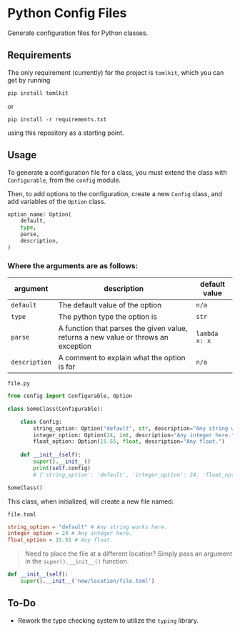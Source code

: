 # Python Config Files

Generate configuration files for Python classes.

## Requirements

The only requirement (currently) for the project is `tomlkit`, which you can get by running

`pip install tomlkit`

or

`pip install -r requirements.txt`

using this repository as a starting point.

## Usage

To generate a configuration file for a class, you must extend the class with `Configurable`, from the `config` module.

Then, to add options to the configuration, create a new `Config` class, and add variables of the `Option` class.

```py
option_name: Option(
    default,
    type,
    parse,
    description,
)
```

### Where the arguments are as follows:

|argument|description|default value|
|-|-|-|
`default`|The default value of the option|`n/a`
`type`|The python type the option is|`str`
`parse`|A function that parses the given value, returns a new value or throws an exception|`lambda x: x`
`description`|A comment to explain what the option is for|`n/a`

`file.py`
```py
from config import Configurable, Option

class SomeClass(Configurable):

    class Config:
        string_option: Option("default", str, description="Any string works here.")
        integer_option: Option(24, int, description="Any integer here.")
        float_option: Option(15.55, float, description="Any float.")
    
    def __init__(self):
        super().__init__()
        print(self.config)
        # {'string_option': 'default', 'integer_option': 24, 'float_option': 15.55}

SomeClass()
```

This class, when initialized, will create a new file named:

`file.toml`
```toml
string_option = "default" # Any string works here.
integer_option = 24 # Any integer here.
float_option = 15.55 # Any float.
```

> Need to place the file at a different location?
Simply pass an argument in the `super().__init__()` function.

```py
def __init__(self):
    super().__init__('new/location/file.toml')
```

## To-Do

- Rework the type checking system to utilize the `typing` library.